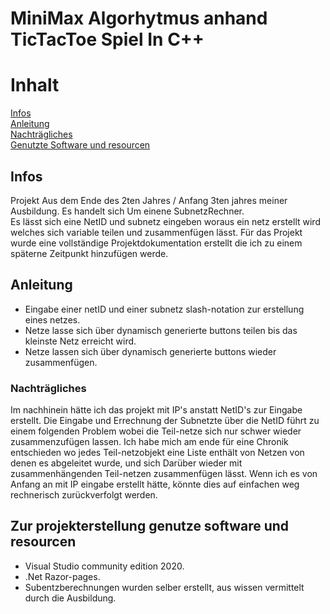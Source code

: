MiniMax Algorhytmus anhand TicTacToe Spiel In C++
=================
# Inhalt
[Infos](#infos)  
[Anleitung](#anleitung)  
[Nachträgliches](#nachträgliches)  
[Genutzte Software und resourcen](#zur-projekterstellung-genutze-software-und-resourcen)

## Infos
Projekt Aus dem Ende des 2ten Jahres / Anfang 3ten jahres meiner Ausbildung.
Es handelt sich Um einene SubnetzRechner.<br>
Es lässt sich eine NetID und subnetz eingeben woraus ein netz erstellt wird welches sich variable teilen und zusammenfügen lässt.
Für das Projekt wurde eine vollständige Projektdokumentation erstellt die ich zu einem späterne Zeitpunkt hinzufügen werde.

## Anleitung

* Eingabe einer netID und einer subnetz slash-notation zur erstellung eines netzes.
* Netze lasse sich über dynamisch generierte buttons teilen bis das kleinste Netz erreicht wird.
* Netze lassen sich über dynamisch generierte buttons wieder zusammenfügen.

### Nachträgliches
Im nachhinein hätte ich das projekt mit IP's anstatt NetID's zur Eingabe erstellt.
Die Eingabe und Errechnung der Subnetzte über die NetID führt zu einem folgenden Problem wobei die Teil-netze sich nur schwer wieder zusammenzufügen lassen.
Ich habe mich am ende für eine Chronik entschieden wo jedes Teil-netzobjekt eine Liste enthält von Netzen von denen es abgeleitet wurde,
und sich Darüber wieder mit zusammenhängenden Teil-netzen zusammenfügen lässt.
Wenn ich es von Anfang an mit IP eingabe erstellt hätte, könnte dies auf einfachen weg rechnerisch zurückverfolgt werden.

## Zur projekterstellung genutze software und resourcen

* Visual Studio community edition 2020.
* .Net Razor-pages.
* Subentzberechnungen wurden selber erstellt, aus wissen vermittelt durch die Ausbildung.
